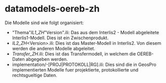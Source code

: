 # datamodels-oereb-zh
Die Modelle sind wie folgt organisiert:
- "Thema"_IL1_ZH_"Version".ili: Das aus dem Interlis2 - Modell abgeleitete 
                                Interlis1-Modell. Dies ist ein Zwischenprodukt.
- <Thema>_IL2_ZH_\<Version\>.ili: Dies ist das Master-Modell in Interlis2. Von 
                                diesem werden die anderen Modelle abgeleitet.
- <Thema>_Transfer_ZH_<Version>.ili: Dies ist das Transfermodell, in welchem 
                                die OEREB-Daten abgegeben werden.
- implementation/<Modell>-[PROJ|PROTOKOLL|RG].ili: Dies sind die in GeosPro 
                                implementierten Modelle fuer projektierte, 
				protokollierte und rechtsgueltige Daten.
